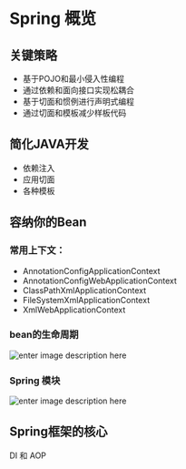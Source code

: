 # Spring 概览
## 关键策略
- 基于POJO和最小侵入性编程
- 通过依赖和面向接口实现松耦合
- 基于切面和惯例进行声明式编程
- 通过切面和模板减少样板代码
## 简化JAVA开发
- 依赖注入
- 应用切面
- 各种模板
## 容纳你的Bean
### 常用上下文：
- AnnotationConfigApplicationContext 
- AnnotationConfigWebApplicationContext
- ClassPathXmlApplicationContext 
- FileSystemXmlApplicationContext 
- XmlWebApplicationContext
### bean的生命周期
![enter image description here](https://image.slidesharecdn.com/springcore-110623102943-phpapp01/95/spring-framework-core-27-728.jpg?cb=1366969536)
### Spring 模块
![enter image description here](https://static.packt-cdn.com/products/9781788299459/graphics/dc3a99a7-439c-4a12-b8f2-023cc5734180.png)
## Spring框架的核心
DI 和 AOP

